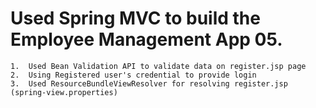 # Used Spring MVC to build the Employee Management App 05.
	1.	Used Bean Validation API to validate data on register.jsp page
	2.	Using Registered user's credential to provide login
	3.	Used ResourceBundleViewResolver for resolving register.jsp (spring-view.properties)